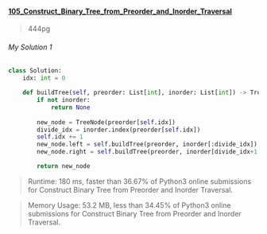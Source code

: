 #### [105_Construct_Binary_Tree_from_Preorder_and_Inorder_Traversal](https://leetcode.com/problems/construct-binary-tree-from-preorder-and-inorder-traversal/submissions/)
> 444pg


###### My Solution 1

```python
class Solution:
    idx: int = 0

    def buildTree(self, preorder: List[int], inorder: List[int]) -> TreeNode:
        if not inorder:
            return None
        
        new_node = TreeNode(preorder[self.idx])
        divide_idx = inorder.index(preorder[self.idx])
        self.idx += 1
        new_node.left = self.buildTree(preorder, inorder[:divide_idx])
        new_node.right = self.buildTree(preorder, inorder[divide_idx+1:])

        return new_node
```

> Runtime: 180 ms, faster than 36.67% of Python3 online submissions for Construct Binary Tree from Preorder and Inorder Traversal.

> Memory Usage: 53.2 MB, less than 34.45% of Python3 online submissions for Construct Binary Tree from Preorder and Inorder Traversal.
